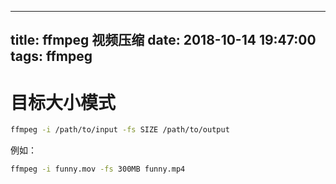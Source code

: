 ----
title: ffmpeg 视频压缩
date: 2018-10-14 19:47:00
tags: ffmpeg
----

# 目标大小模式
``` bash
ffmpeg -i /path/to/input -fs SIZE /path/to/output
```

例如：

``` bash
ffmpeg -i funny.mov -fs 300MB funny.mp4
```
